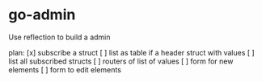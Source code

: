 # go-admin
Use reflection to build a admin

plan:
[x] subscribe a struct
[ ] list as table if a header struct with values
[ ] list all subscribed structs
[ ] routers of list of values
[ ] form for new elements
[ ] form to edit elements
